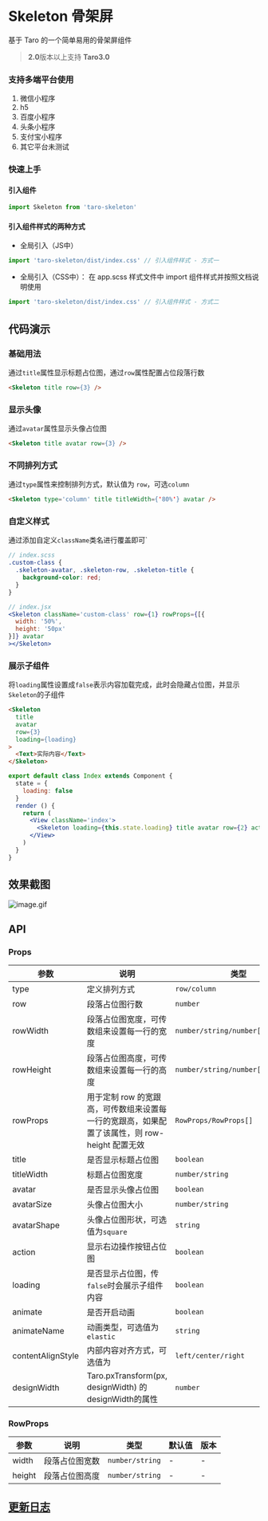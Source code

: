 # Skeleton 骨架屏
基于 Taro 的一个简单易用的骨架屏组件

> **2.0**版本以上支持 **Taro3.0**
### 支持多端平台使用 
1. 微信小程序
2. h5
3. 百度小程序
4. 头条小程序
5. 支付宝小程序
6. 其它平台未测试

### 快速上手
#### 引入组件

``` javascript
import Skeleton from 'taro-skeleton'
```
#### 引入组件样式的两种方式
* 全局引入（JS中）
``` js
import 'taro-skeleton/dist/index.css' // 引入组件样式 - 方式一
```
* 全局引入（CSS中）： 在 app.scss 样式文件中 import 组件样式并按照文档说明使用
``` js
import 'taro-skeleton/dist/index.css' // 引入组件样式 - 方式二
```

## 代码演示

### 基础用法

通过`title`属性显示标题占位图，通过`row`属性配置占位段落行数

``` html
<Skeleton title row={3} />
```

### 显示头像

通过`avatar`属性显示头像占位图

``` html
<Skeleton title avatar row={3} />
```
### 不同排列方式
通过`type`属性来控制排列方式，默认值为 `row`，可选`column`
``` html
<Skeleton type='column' title titleWidth={'80%'} avatar />
```
### 自定义样式
通过添加自定义`className`类名进行覆盖即可`
``` scss
// index.scss
.custom-class { 
  .skeleton-avatar, .skeleton-row, .skeleton-title {
    background-color: red;
  }
}
```
``` jsx
// index.jsx
<Skeleton className='custom-class' row={1} rowProps={[{
  width: '50%',
  height: '50px'
}]} avatar
></Skeleton>
```

### 展示子组件

将`loading`属性设置成`false`表示内容加载完成，此时会隐藏占位图，并显示`Skeleton`的子组件

``` html
<Skeleton
  title
  avatar
  row={3}
  loading={loading}
>
  <Text>实际内容</Text>
</Skeleton>
```

```jsx
export default class Index extends Component {
  state = {
    loading: false
  }
  render () {
    return (
      <View className='index'>
        <Skeleton loading={this.state.loading} title avatar row={2} action></Skeleton>
      </View>
    )
  }
}
```

## 效果截图
![image.gif](https://img10.360buyimg.com/img/jfs/t1/60232/20/13975/296420/5db7e244E05a0d555/d7724d0dd3af11ec.gif)



## API

### Props

| 参数 | 说明 | 类型 | 默认值 | 版本 |
|------|------|------|------|------|
| type | 定义排列方式  | `row/column` | `row` | 1.0.12 |
| row | 段落占位图行数 | `number` | `0` | - |
| rowWidth | 段落占位图宽度，可传数组来设置每一行的宽度 | `number/string/number[]/string[]` | `100%` | - |
| rowHeight | 段落占位图高度，可传数组来设置每一行的高度 | `number/string/number[]/string[]` | `24` | 1.0.7 |
| rowProps | 用于定制 row 的宽跟高，可传数组来设置每一行的宽跟高，如果配置了该属性，则 row-height 配置无效 | `RowProps/RowProps[]` | - | 1.0.7 |
| title | 是否显示标题占位图 | `boolean` | `false` | - |
| titleWidth | 标题占位图宽度 | `number/string` | `40%` | - |
| avatar | 是否显示头像占位图 | `boolean` | `false` | - |
| avatarSize | 头像占位图大小 | `number/string` | `90` | - |
| avatarShape | 头像占位图形状，可选值为`square` | `string` | `round` | - |
| action | 显示右边操作按钮占位图 | `boolean` | `false` | - |
| loading | 是否显示占位图，传`false`时会展示子组件内容 | `boolean` | `true` | - 
| animate | 是否开启动画 | `boolean` | `true` | - |
| animateName | 动画类型，可选值为`elastic` | `string` | `blink` | 1.3.9 |
| contentAlignStyle | 内部内容对齐方式，可选值为 | `left/center/right` | `center` | 1.4.0
| designWidth |Taro.pxTransform(px, designWidth) 的designWidth的属性| `number` | `750` | 2.0.0 |
### RowProps

| 参数 | 说明 | 类型 | 默认值 | 版本 |
|------|------|------|------|------|
| width | 段落占位图宽数 | `number/string` | - | - |
| height | 段落占位图高度 | `number/string` | - | - |

## [更新日志](https://github.com/lentoo/taro-skeleton/blob/master/CHANGELOG.md)
